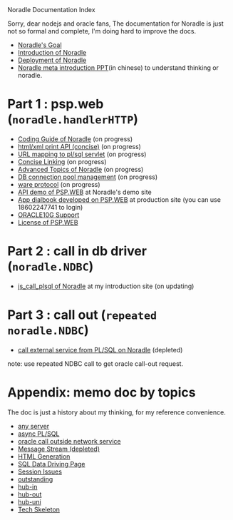 <script src="header.js"></script>

<div id="title">  Noradle Documentation Index  </div>

Sorry, dear nodejs and oracle fans, The documentation for Noradle is just not so formal and complete,
I'm doing hard to improve the docs.

* [Noradle's Goal](NoradleGoal.html)
* [Introduction of Noradle](introduction.html)
* [Deployment of Noradle](deployment.html)
* [Noradle meta introduction PPT](http://docs.noradle.com/noradle_meta_intro.pptx)(in chinese)
to understand thinking or noradle.

Part 1 : psp.web (`noradle.handlerHTTP`)
==========

* [Coding Guide of Noradle](coding_guide.html) (on progress)
* [html/xml print API (concise)](pg_concise_api.html) (on progress)
* [URL mapping to pl/sql servlet](url_mapping.html) (on progress)
* [Concise Linking](url_link.html) (on progress)
* [Advanced Topics of Noradle](advanced_topics.html) (on progress)
* [DB connection pool management](db_conn_pool_mgm.html) (on progress)
* [ware protocol](ware_protocol.html) (on progress)
* [API demo of PSP.WEB](http://unidialbook.com/demo) at Noradle's demo site
* [App dialbook developed on PSP.WEB](http://unidialbook.com/com) at production site (you can use 18602247741 to
login)
* [ORACLE10G Support](support10g.html)
* [License of PSP.WEB](license.html)

Part 2 : call in db driver (`noradle.NDBC`)
======

* [js_call_plsql  of Noradle](js_call_plsql.html) at my introduction site (on updating)


Part 3 : call out (`repeated noradle.NDBC`)
======

* [call external service from PL/SQL on Noradle](direct_call_out.html) (depleted)

note: use repeated NDBC call to get oracle call-out request.


Appendix: memo doc by topics
==============================

The doc is just a history about my thinking, for my reference convenience.

* [any server](any_server.html)
* [async PL/SQL](async.html)
* [oracle call outside network service](call_out.html)
* [Message Stream (depleted)](message_stream.html)
* [HTML Generation](html_gen.html)
* [SQL Data Driving Page](sql_driving.html)
* [Session Issues](session.html)
* [outstanding](outstanding.html)
* [hub-in](hub-in.html)
* [hub-out](hub-out.html)
* [hub-uni](hub-uni.html)
* [Tech Skeleton](skeleton.html)

<script src="footer.js"></script>